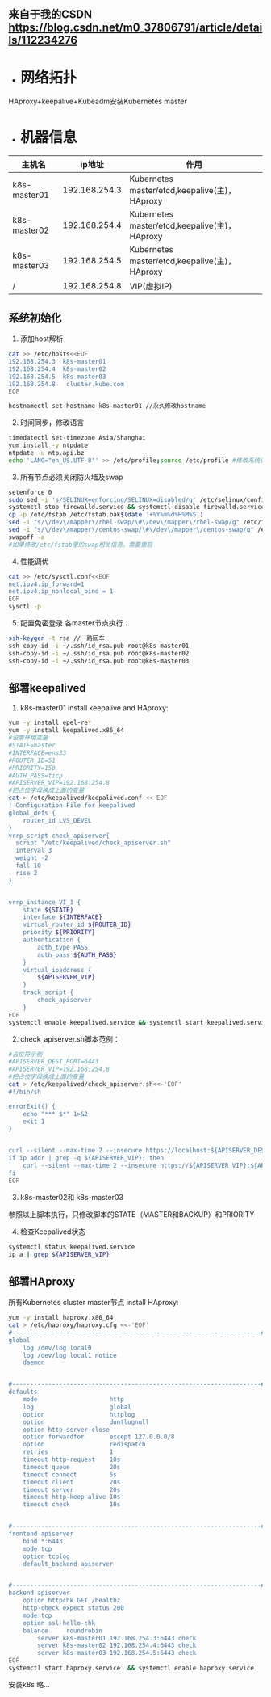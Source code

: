﻿

## 来自于我的CSDN https://blog.csdn.net/m0_37806791/article/details/112234276

 - # 网络拓扑
 
HAproxy+keepalive+Kubeadm安装Kubernetes master

 - #  机器信息
| 主机名 | ip地址 | 作用|
|-|--|--|
|k8s-master01|192.168.254.3|Kubernetes master/etcd,keepalive(主)，HAproxy|
|k8s-master02|192.168.254.4|Kubernetes master/etcd,keepalive(主)，HAproxy|
|k8s-master03|192.168.254.5|Kubernetes master/etcd,keepalive(主)，HAproxy|
|  /| 192.168.254.8 | VIP(虚拟IP) |

## 系统初始化
 1. 添加host解析

```bash
cat >> /etc/hosts<<EOF
192.168.254.3  k8s-master01
192.168.254.4  k8s-master02
192.168.254.5  k8s-master03
192.168.254.8   cluster.kube.com
EOF

hostnamectl set-hostname k8s-master01 //永久修改hostname
```

 2. 时间同步，修改语言

```bash
timedatectl set-timezone Asia/Shanghai
yum install -y ntpdate
ntpdate -u ntp.api.bz
echo 'LANG="en_US.UTF-8"' >> /etc/profile;source /etc/profile #修改系统语言
```
 3. 所有节点必须关闭防火墙及swap

```bash
setenforce 0
sudo sed -i 's/SELINUX=enforcing/SELINUX=disabled/g' /etc/selinux/config # 关闭selinux
systemctl stop firewalld.service && systemctl disable firewalld.service # 关闭防火墙
cp -p /etc/fstab /etc/fstab.bak$(date '+%Y%m%d%H%M%S')
sed -i "s/\/dev\/mapper\/rhel-swap/\#\/dev\/mapper\/rhel-swap/g" /etc/fstab
sed -i "s/\/dev\/mapper\/centos-swap/\#\/dev\/mapper\/centos-swap/g" /etc/fstab
swapoff -a
#如果修改/etc/fstab里的swap相关信息，需要重启
```
 4. 性能调优

```bash
cat >> /etc/sysctl.conf<<EOF
net.ipv4.ip_forward=1
net.ipv4.ip_nonlocal_bind = 1
EOF
sysctl -p
```
 5. 配置免密登录
各master节点执行：
```bash
ssh-keygen -t rsa //一路回车
ssh-copy-id -i ~/.ssh/id_rsa.pub root@k8s-master01
ssh-copy-id -i ~/.ssh/id_rsa.pub root@k8s-master02
ssh-copy-id -i ~/.ssh/id_rsa.pub root@k8s-master03
```
## 部署keepalived
 1. k8s-master01 install keepalive and HAproxy:

```bash
yum -y install epel-re*
yum -y install keepalived.x86_64
#设置环境变量
#STATE=master
#INTERFACE=ens33
#ROUTER_ID=51
#PRIORITY=150
#AUTH_PASS=ticp
#APISERVER_VIP=192.168.254.8
#把占位字母换成上面的变量
cat > /etc/keepalived/keepalived.conf << EOF
! Configuration File for keepalived
global_defs {
    router_id LVS_DEVEL
}
vrrp_script check_apiserver{
  script "/etc/keepalived/check_apiserver.sh"
  interval 3
  weight -2
  fall 10
  rise 2
}


vrrp_instance VI_1 {
    state ${STATE}
    interface ${INTERFACE}
    virtual_router_id ${ROUTER_ID}
    priority ${PRIORITY}
    authentication {
        auth_type PASS
        auth_pass ${AUTH_PASS}
    }
    virtual_ipaddress {
        ${APISERVER_VIP}
    }
    track_script {
        check_apiserver
    }
EOF
systemctl enable keepalived.service && systemctl start keepalived.service
```

 2. check_apiserver.sh脚本范例：

```bash
#占位符示例
#APISERVER_DEST_PORT=6443
#APISERVER_VIP=192.168.254.8
#把占位字母换成上面的变量
cat > /etc/keepalived/check_apiserver.sh<<-'EOF'
#!/bin/sh

errorExit() {
    echo "*** $*" 1>&2
    exit 1
}


curl --silent --max-time 2 --insecure https://localhost:${APISERVER_DEST_PORT}/ -o /dev/null || errorExit "Error GET https://localhost:${APISERVER_DEST_PORT}/"
if ip addr | grep -q ${APISERVER_VIP}; then
    curl --silent --max-time 2 --insecure https://${APISERVER_VIP}:${APISERVER_DEST_PORT}/ -o /dev/null || errorExit "Error GET https://${APISERVER_VIP}:${APISERVER_DEST_PORT}/"
fi
EOF
```

 3. k8s-master02和 k8s-master03

参照以上脚本执行，只修改脚本的STATE（MASTER和BACKUP）和PRIORITY

 4. 检查Keepalived状态

```bash
systemctl status keepalived.service
ip a | grep ${APISERVER_VIP}
```

## 部署HAproxy

所有Kubernetes cluster master节点 install HAproxy:

```bash
yum -y install haproxy.x86_64
cat > /etc/haproxy/haproxy.cfg <<-'EOF'
#---------------------------------------------------------------------# Global settings#---------------------------------------------------------------------
global
    log /dev/log local0
    log /dev/log local1 notice
    daemon


#---------------------------------------------------------------------# common defaults that all the 'listen' and 'backend' sections will# use if not designated in their block#---------------------------------------------------------------------
defaults
    mode                    http
    log                     global
    option                  httplog
    option                  dontlognull
    option http-server-close
    option forwardfor       except 127.0.0.0/8
    option                  redispatch
    retries                 1
    timeout http-request    10s
    timeout queue           20s
    timeout connect         5s
    timeout client          20s
    timeout server          20s
    timeout http-keep-alive 10s
    timeout check           10s


#---------------------------------------------------------------------# apiserver frontend which proxys to the masters#---------------------------------------------------------------------
frontend apiserver
    bind *:6443
    mode tcp
    option tcplog
    default_backend apiserver


#---------------------------------------------------------------------# round robin balancing for apiserver#---------------------------------------------------------------------
backend apiserver
    option httpchk GET /healthz
    http-check expect status 200
    mode tcp
    option ssl-hello-chk
    balance     roundrobin
        server k8s-master01 192.168.254.3:6443 check
        server k8s-master02 192.168.254.4:6443 check
        server k8s-master03 192.168.254.5:6443 check
EOF
systemctl start haproxy.service  && systemctl enable haproxy.service

```

安装k8s
略...


